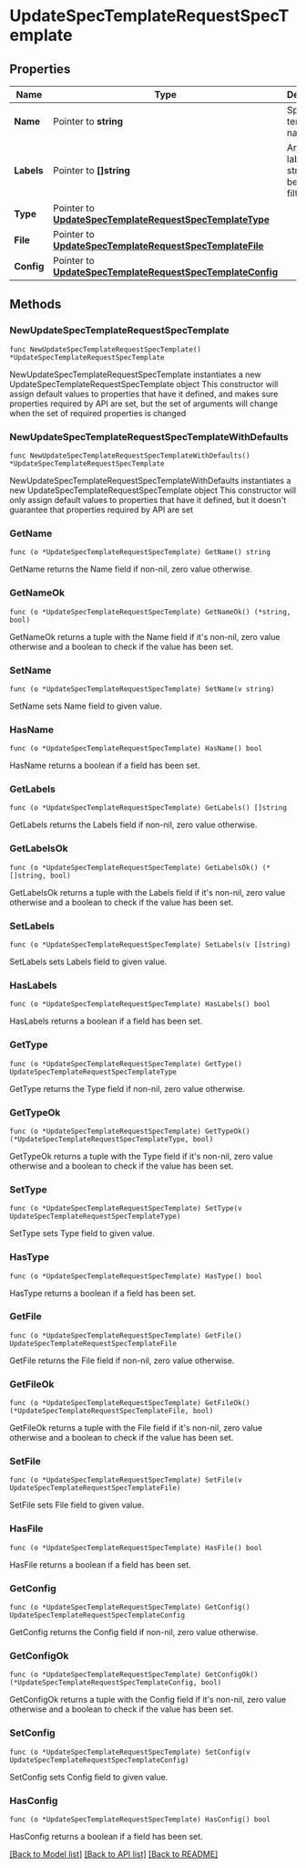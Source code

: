 # UpdateSpecTemplateRequestSpecTemplate

## Properties

Name | Type | Description | Notes
------------ | ------------- | ------------- | -------------
**Name** | Pointer to **string** | Spec template name | [optional] 
**Labels** | Pointer to **[]string** | Array of label strings, can be used for filtering. | [optional] 
**Type** | Pointer to [**UpdateSpecTemplateRequestSpecTemplateType**](UpdateSpecTemplateRequestSpecTemplateType.md) |  | [optional] 
**File** | Pointer to [**UpdateSpecTemplateRequestSpecTemplateFile**](UpdateSpecTemplateRequestSpecTemplateFile.md) |  | [optional] 
**Config** | Pointer to [**UpdateSpecTemplateRequestSpecTemplateConfig**](UpdateSpecTemplateRequestSpecTemplateConfig.md) |  | [optional] 

## Methods

### NewUpdateSpecTemplateRequestSpecTemplate

`func NewUpdateSpecTemplateRequestSpecTemplate() *UpdateSpecTemplateRequestSpecTemplate`

NewUpdateSpecTemplateRequestSpecTemplate instantiates a new UpdateSpecTemplateRequestSpecTemplate object
This constructor will assign default values to properties that have it defined,
and makes sure properties required by API are set, but the set of arguments
will change when the set of required properties is changed

### NewUpdateSpecTemplateRequestSpecTemplateWithDefaults

`func NewUpdateSpecTemplateRequestSpecTemplateWithDefaults() *UpdateSpecTemplateRequestSpecTemplate`

NewUpdateSpecTemplateRequestSpecTemplateWithDefaults instantiates a new UpdateSpecTemplateRequestSpecTemplate object
This constructor will only assign default values to properties that have it defined,
but it doesn't guarantee that properties required by API are set

### GetName

`func (o *UpdateSpecTemplateRequestSpecTemplate) GetName() string`

GetName returns the Name field if non-nil, zero value otherwise.

### GetNameOk

`func (o *UpdateSpecTemplateRequestSpecTemplate) GetNameOk() (*string, bool)`

GetNameOk returns a tuple with the Name field if it's non-nil, zero value otherwise
and a boolean to check if the value has been set.

### SetName

`func (o *UpdateSpecTemplateRequestSpecTemplate) SetName(v string)`

SetName sets Name field to given value.

### HasName

`func (o *UpdateSpecTemplateRequestSpecTemplate) HasName() bool`

HasName returns a boolean if a field has been set.

### GetLabels

`func (o *UpdateSpecTemplateRequestSpecTemplate) GetLabels() []string`

GetLabels returns the Labels field if non-nil, zero value otherwise.

### GetLabelsOk

`func (o *UpdateSpecTemplateRequestSpecTemplate) GetLabelsOk() (*[]string, bool)`

GetLabelsOk returns a tuple with the Labels field if it's non-nil, zero value otherwise
and a boolean to check if the value has been set.

### SetLabels

`func (o *UpdateSpecTemplateRequestSpecTemplate) SetLabels(v []string)`

SetLabels sets Labels field to given value.

### HasLabels

`func (o *UpdateSpecTemplateRequestSpecTemplate) HasLabels() bool`

HasLabels returns a boolean if a field has been set.

### GetType

`func (o *UpdateSpecTemplateRequestSpecTemplate) GetType() UpdateSpecTemplateRequestSpecTemplateType`

GetType returns the Type field if non-nil, zero value otherwise.

### GetTypeOk

`func (o *UpdateSpecTemplateRequestSpecTemplate) GetTypeOk() (*UpdateSpecTemplateRequestSpecTemplateType, bool)`

GetTypeOk returns a tuple with the Type field if it's non-nil, zero value otherwise
and a boolean to check if the value has been set.

### SetType

`func (o *UpdateSpecTemplateRequestSpecTemplate) SetType(v UpdateSpecTemplateRequestSpecTemplateType)`

SetType sets Type field to given value.

### HasType

`func (o *UpdateSpecTemplateRequestSpecTemplate) HasType() bool`

HasType returns a boolean if a field has been set.

### GetFile

`func (o *UpdateSpecTemplateRequestSpecTemplate) GetFile() UpdateSpecTemplateRequestSpecTemplateFile`

GetFile returns the File field if non-nil, zero value otherwise.

### GetFileOk

`func (o *UpdateSpecTemplateRequestSpecTemplate) GetFileOk() (*UpdateSpecTemplateRequestSpecTemplateFile, bool)`

GetFileOk returns a tuple with the File field if it's non-nil, zero value otherwise
and a boolean to check if the value has been set.

### SetFile

`func (o *UpdateSpecTemplateRequestSpecTemplate) SetFile(v UpdateSpecTemplateRequestSpecTemplateFile)`

SetFile sets File field to given value.

### HasFile

`func (o *UpdateSpecTemplateRequestSpecTemplate) HasFile() bool`

HasFile returns a boolean if a field has been set.

### GetConfig

`func (o *UpdateSpecTemplateRequestSpecTemplate) GetConfig() UpdateSpecTemplateRequestSpecTemplateConfig`

GetConfig returns the Config field if non-nil, zero value otherwise.

### GetConfigOk

`func (o *UpdateSpecTemplateRequestSpecTemplate) GetConfigOk() (*UpdateSpecTemplateRequestSpecTemplateConfig, bool)`

GetConfigOk returns a tuple with the Config field if it's non-nil, zero value otherwise
and a boolean to check if the value has been set.

### SetConfig

`func (o *UpdateSpecTemplateRequestSpecTemplate) SetConfig(v UpdateSpecTemplateRequestSpecTemplateConfig)`

SetConfig sets Config field to given value.

### HasConfig

`func (o *UpdateSpecTemplateRequestSpecTemplate) HasConfig() bool`

HasConfig returns a boolean if a field has been set.


[[Back to Model list]](../README.md#documentation-for-models) [[Back to API list]](../README.md#documentation-for-api-endpoints) [[Back to README]](../README.md)


